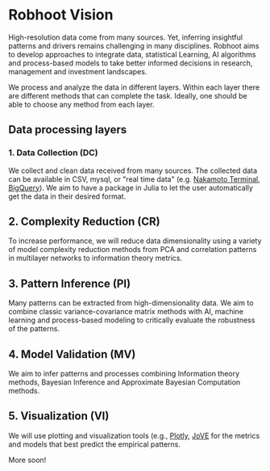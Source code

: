 # Robhoot Vision

High-resolution data come from many sources. Yet, inferring insightful patterns and drivers remains challenging in many disciplines. Robhoot aims to develop approaches to integrate data, statistical Learning, AI algorithms and process-based models to take better informed decisions in research, management and investment landscapes.

We process and analyze the data in different layers. Within each layer there are different methods that can complete the task. Ideally, one should be able to choose any method from each layer.

## Data processing layers

### 1. Data Collection (DC)

We collect and clean data received from many sources. The collected data can be available in CSV, mysql, or "real time data" (e.g. [Nakamoto Terminal](https://www.nterminal.com), [BigQuery]( https://cloud.google.com/bigquery/)). We aim to have a package in Julia to let the user automatically get the data in their desired format.

## 2. Complexity Reduction (CR)

To increase performance, we will reduce data dimensionality using a variety of model complexity reduction methods from PCA and correlation patterns in multilayer networks to information theory metrics.

## 3. Pattern Inference (PI)

Many patterns can be extracted from high-dimensionality data. We aim to combine classic variance-covariance matrix methods with AI, machine learning and process-based modeling to critically evaluate the robustness of the patterns.

## 4. Model Validation (MV)

We aim to infer patterns and processes combining Information theory methods, Bayesian Inference and Approximate Bayesian Computation methods.

## 5. Visualization (VI)

We will use plotting and visualization tools (e.g., [Plotly](https://plot.ly/), [JoVE](https://www.jove.com/visualize) for the metrics and models that best predict the empirical patterns. 


More soon!
